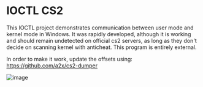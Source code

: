 # IOCTL CS2
 
This IOCTL project demonstrates communication between user mode and kernel mode in Windows.
It was rapidly developed, although it is working and should remain undetected on official cs2 servers, as long as they don't decide on scanning kernel with anticheat.
This program is entirely external.

In order to make it work, update the offsets using: https://github.com/a2x/cs2-dumper

![image](https://github.com/user-attachments/assets/db6c384d-bf8a-4172-9881-e5948ac4cb43)
